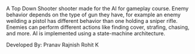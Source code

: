 A Top Down Shooter shooter made for the AI for gameplay course.
Enemy behavior depends on the type of gun they have, for example an enemy weilding a pistol has different behavior than one holding a sniper rifle.
Enemies can perform different actions like finding cover, strafing, chasing, and more. AI is implemented using a state-machine architecture.

Developed By:
Pranav Rajnish
Rohit K
